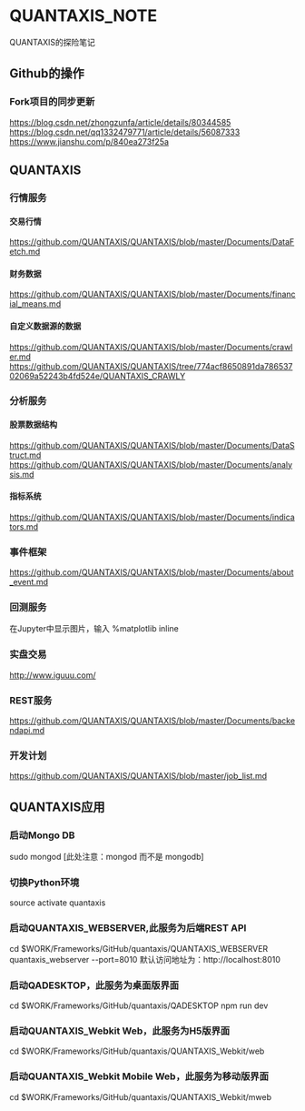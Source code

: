 # QUANTAXIS_NOTE
QUANTAXIS的探险笔记

## Github的操作
### Fork项目的同步更新
https://blog.csdn.net/zhongzunfa/article/details/80344585  
https://blog.csdn.net/qq1332479771/article/details/56087333  
https://www.jianshu.com/p/840ea273f25a

## QUANTAXIS
### 行情服务
#### 交易行情
https://github.com/QUANTAXIS/QUANTAXIS/blob/master/Documents/DataFetch.md
#### 财务数据
https://github.com/QUANTAXIS/QUANTAXIS/blob/master/Documents/financial_means.md
#### 自定义数据源的数据
https://github.com/QUANTAXIS/QUANTAXIS/blob/master/Documents/crawler.md
https://github.com/QUANTAXIS/QUANTAXIS/tree/774acf8650891da78653702069a52243b4fd524e/QUANTAXIS_CRAWLY


### 分析服务
#### 股票数据结构
https://github.com/QUANTAXIS/QUANTAXIS/blob/master/Documents/DataStruct.md
https://github.com/QUANTAXIS/QUANTAXIS/blob/master/Documents/analysis.md

#### 指标系统
https://github.com/QUANTAXIS/QUANTAXIS/blob/master/Documents/indicators.md

### 事件框架
https://github.com/QUANTAXIS/QUANTAXIS/blob/master/Documents/about_event.md

### 回测服务
在Jupyter中显示图片，输入 %matplotlib inline

### 实盘交易
http://www.iguuu.com/

### REST服务
https://github.com/QUANTAXIS/QUANTAXIS/blob/master/Documents/backendapi.md

### 开发计划
https://github.com/QUANTAXIS/QUANTAXIS/blob/master/job_list.md


## QUANTAXIS应用
### 启动Mongo DB
sudo mongod
[此处注意：mongod 而不是 mongodb]


### 切换Python环境
source activate quantaxis

### 启动QUANTAXIS_WEBSERVER,此服务为后端REST API
cd $WORK/Frameworks/GitHub/quantaxis/QUANTAXIS_WEBSERVER
quantaxis_webserver --port=8010
默认访问地址为：http://localhost:8010

### 启动QADESKTOP，此服务为桌面版界面
cd $WORK/Frameworks/GitHub/quantaxis/QADESKTOP
npm run dev

### 启动QUANTAXIS_Webkit Web，此服务为H5版界面
cd $WORK/Frameworks/GitHub/quantaxis/QUANTAXIS_Webkit/web

### 启动QUANTAXIS_Webkit Mobile Web，此服务为移动版界面
cd $WORK/Frameworks/GitHub/quantaxis/QUANTAXIS_Webkit/mweb
